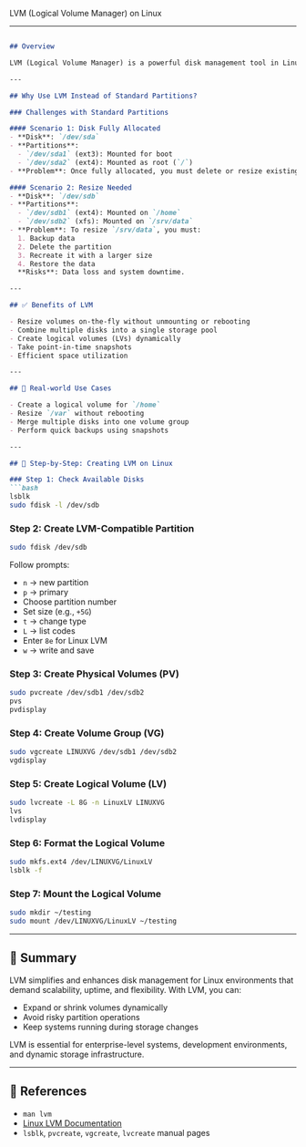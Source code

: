 


LVM (Logical Volume Manager) on Linux

---

````markdown

## Overview

LVM (Logical Volume Manager) is a powerful disk management tool in Linux that allows for flexible and dynamic handling of storage volumes. Unlike traditional partitioning methods, LVM enables users to create, resize, and manage logical volumes without rebooting the system or risking data loss.

---

## Why Use LVM Instead of Standard Partitions?

### Challenges with Standard Partitions

#### Scenario 1: Disk Fully Allocated
- **Disk**: `/dev/sda`
- **Partitions**:
  - `/dev/sda1` (ext3): Mounted for boot
  - `/dev/sda2` (ext4): Mounted as root (`/`)
- **Problem**: Once fully allocated, you must delete or resize existing partitions to create new ones — usually requiring a reboot.

#### Scenario 2: Resize Needed
- **Disk**: `/dev/sdb`
- **Partitions**:
  - `/dev/sdb1` (ext4): Mounted on `/home`
  - `/dev/sdb2` (xfs): Mounted on `/srv/data`
- **Problem**: To resize `/srv/data`, you must:
  1. Backup data
  2. Delete the partition
  3. Recreate it with a larger size
  4. Restore the data  
  **Risks**: Data loss and system downtime.

---

## ✅ Benefits of LVM

- Resize volumes on-the-fly without unmounting or rebooting
- Combine multiple disks into a single storage pool
- Create logical volumes (LVs) dynamically
- Take point-in-time snapshots
- Efficient space utilization

---

## 🧪 Real-world Use Cases

- Create a logical volume for `/home`
- Resize `/var` without rebooting
- Merge multiple disks into one volume group
- Perform quick backups using snapshots

---

## 📘 Step-by-Step: Creating LVM on Linux

### Step 1: Check Available Disks
```bash
lsblk
sudo fdisk -l /dev/sdb
````

### Step 2: Create LVM-Compatible Partition

```bash
sudo fdisk /dev/sdb
```

Follow prompts:

* `n` → new partition
* `p` → primary
* Choose partition number
* Set size (e.g., `+5G`)
* `t` → change type
* `L` → list codes
* Enter `8e` for Linux LVM
* `w` → write and save

### Step 3: Create Physical Volumes (PV)

```bash
sudo pvcreate /dev/sdb1 /dev/sdb2
pvs
pvdisplay
```

### Step 4: Create Volume Group (VG)

```bash
sudo vgcreate LINUXVG /dev/sdb1 /dev/sdb2
vgdisplay
```

### Step 5: Create Logical Volume (LV)

```bash
sudo lvcreate -L 8G -n LinuxLV LINUXVG
lvs
lvdisplay
```

### Step 6: Format the Logical Volume

```bash
sudo mkfs.ext4 /dev/LINUXVG/LinuxLV
lsblk -f
```

### Step 7: Mount the Logical Volume

```bash
sudo mkdir ~/testing
sudo mount /dev/LINUXVG/LinuxLV ~/testing
```

---

## 📝 Summary

LVM simplifies and enhances disk management for Linux environments that demand scalability, uptime, and flexibility. With LVM, you can:

* Expand or shrink volumes dynamically
* Avoid risky partition operations
* Keep systems running during storage changes

LVM is essential for enterprise-level systems, development environments, and dynamic storage infrastructure.

---

## 📂 References

* `man lvm`
* [Linux LVM Documentation](https://tldp.org/HOWTO/LVM-HOWTO/)
* `lsblk`, `pvcreate`, `vgcreate`, `lvcreate` manual pages

```

